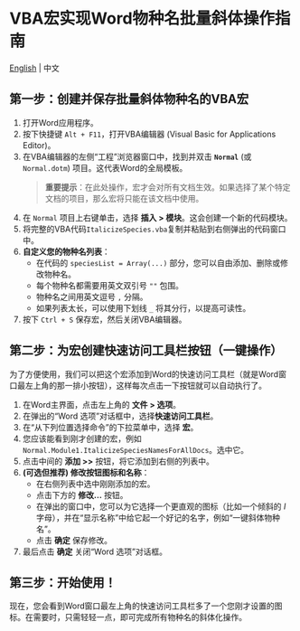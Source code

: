 # VBA宏实现Word物种名批量斜体操作指南

[English](https://github.com/yangwu91/Italicize-Scientific-Species-Names) | 中文

## 第一步：创建并保存批量斜体物种名的VBA宏

1. 打开Word应用程序。
2. 按下快捷键 `Alt + F11`，打开VBA编辑器 (Visual Basic for Applications Editor)。
3. 在VBA编辑器的左侧“工程”浏览器窗口中，找到并双击 **`Normal`** (或 `Normal.dotm`) 项目。这代表Word的全局模板。
   > ​**重要提示**​：在此处操作，宏才会对所有文档生效。如果选择了某个特定文档的项目，那么宏将只能在该文档中使用。
4. 在 `Normal` 项目上右键单击，选择 ​**插入 > 模块**​。这会创建一个新的代码模块。
5. 将完整的VBA代码`ItalicizeSpecies.vba`复制并粘贴到右侧弹出的代码窗口中。
6. ​**自定义您的物种名列表**​：
   * 在代码的 `speciesList = Array(...)` 部分，您可以自由添加、删除或修改物种名。
   * 每个物种名都需要用英文双引号 `""` 包围。
   * 物种名之间用英文逗号 `,` 分隔。
   * 如果列表太长，可以使用下划线 `_` 将其分行，以提高可读性。
7. 按下 `Ctrl + S` 保存宏，然后关闭VBA编辑器。

## 第二步：为宏创建快速访问工具栏按钮（一键操作）

为了方便使用，我们可以把这个宏添加到Word的快速访问工具栏（就是Word窗口最左上角的那一排小按钮），这样每次点击一下按钮就可以自动执行了。

1. 在Word主界面，点击左上角的 ​**文件 > 选项**​。
2. 在弹出的“Word 选项”对话框中，选择 ​**快速访问工具栏**​。
3. 在“从下列位置选择命令”的下拉菜单中，选择 ​**宏**​。
4. 您应该能看到刚才创建的宏，例如 `Normal.Module1.ItalicizeSpeciesNamesForAllDocs`。选中它。
5. 点击中间的 **添加 >>** 按钮，将它添加到右侧的列表中。
6. ​**(可选但推荐) 修改按钮图标和名称**​：
   * 在右侧列表中选中刚刚添加的宏。
   * 点击下方的 **修改...** 按钮。
   * 在弹出的窗口中，您可以为它选择一个更直观的图标（比如一个倾斜的 *I* 字母），并在“显示名称”中给它起一个好记的名字，例如“一键斜体物种名”。
   * 点击 **确定** 保存修改。
7. 最后点击 **确定** 关闭“Word 选项”对话框。

## 第三步：开始使用！
现在，您会看到Word窗口最左上角的快速访问工具栏多了一个您刚才设置的图标。在需要时，只需轻轻一点，即可完成所有物种名的斜体化操作。
